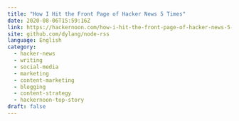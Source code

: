 ```yaml
---
title: "How I Hit the Front Page of Hacker News 5 Times"
date: 2020-08-06T15:59:16Z
link: https://hackernoon.com/how-i-hit-the-front-page-of-hacker-news-5-times-x81n3uyp?source=rss&utm_medium=RSS&utm_source=news.12bit.vn
site: github.com/dylang/node-rss
language: English
category:
  - hacker-news
  - writing
  - social-media
  - marketing
  - content-marketing
  - blogging
  - content-strategy
  - hackernoon-top-story
draft: false
---
```

